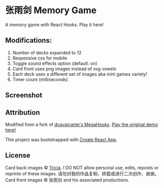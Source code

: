 # 张雨剑 Memory Game

A memory game with React Hooks. Play it here!

## Modifications:

1. Number of decks expanded to 12
2. Responsive css for mobile
3. Toggle sound effects option (default: on)
4. Card front uses png images instead of svg vowels
5. Each deck uses a different set of images aka mini games variety!
6. Timer count (milliseconds)

## Screenshot

## Attribution

Modified from a fork of [dcavalcante's MegaHooks](https://github.com/dcavalcante/megahooks). [Play the original demo here!](https://lightcode.com.br/megahooks)

This project was bootstrapped with [Create React App](https://github.com/facebook/create-react-app).

## License

Card back images © [Tricia](https://www.instagram.com/tysunkete/). I DO NOT allow personal use, edits, reposts or reprints of these images. 请勿对我的作品复制、转载或进行二次创作、谢谢。
Card front images © 张雨剑 and his associated productions.

